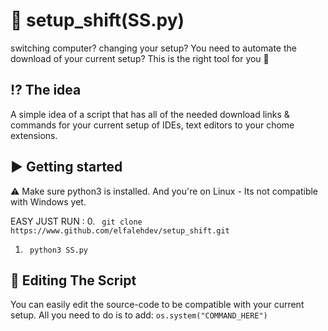 # :crystal_ball: setup_shift(SS.py) 
switching computer? changing your setup? You need to automate the download of your current setup?  This is the right tool for you :incoming_envelope:

## :interrobang: The idea 
A simple idea of a script that has all of the needed download links & commands for your current setup of IDEs, text editors to your chome extensions. 

## :arrow_forward: Getting started 
:warning: Make sure python3 is installed. And you're on Linux - Its not compatible with Windows yet.

EASY JUST RUN : 
0. ``` git clone https://www.github.com/elfalehdev/setup_shift.git```
1. ``` python3 SS.py```

## :wrench: Editing The Script
You can easily edit the source-code to be compatible with your current setup. All you need to do is to add:
```os.system("COMMAND_HERE")``` 

